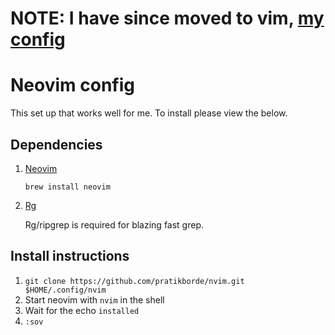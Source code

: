 # NOTE: I have since moved to vim, [my config](https://github.com/sparkcanon/vim/)
# Neovim config

This set up that works well for me. To install please view the below.

## Dependencies

1. [Neovim](https://github.com/neovim/neovim/wiki/Installing-Neovim)

    `brew install neovim`

2. [Rg](https://github.com/BurntSushi/ripgrep)

    Rg/ripgrep is required for blazing fast grep.
    

## Install instructions

1. `git clone https://github.com/pratikborde/nvim.git $HOME/.config/nvim`
2. Start neovim with `nvim` in the shell
3. Wait for the echo `installed`
4. `:sov`
